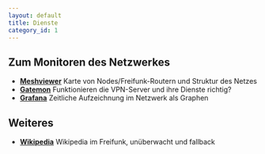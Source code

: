 ```yaml
---
layout: default
title: Dienste
category_id: 1
---
```

## Zum Monitoren des Netzwerkes
- [**Meshviewer**](https://map.bremen.freifunk.net/)
    Karte von Nodes/Freifunk-Routern und Struktur des Netzes
- [**Gatemon**](https://status.bremen.freifunk.net/)
    Funktionieren die VPN-Server und ihre Dienste richtig?
- [**Grafana**](https://grafana.bremen.freifunk.net/)
    Zeitliche Aufzeichnung im Netzwerk als Graphen

## Weiteres
- [**Wikipedia**](http://wikipedia.bremen.freifunk.net/)
    Wikipedia im Freifunk, unüberwacht und fallback
